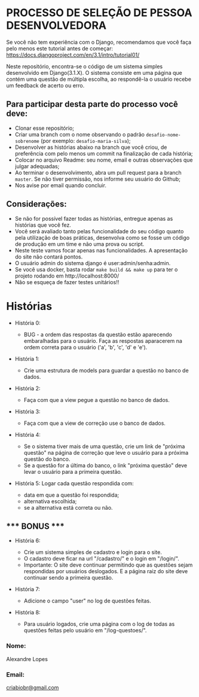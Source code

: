 # PROCESSO DE SELEÇÃO DE PESSOA DESENVOLVEDORA

Se você não tem experiência com o Django, recomendamos que você faça pelo menos
este tutorial antes de começar:
https://docs.djangoproject.com/en/3.1/intro/tutorial01/

Neste repositório, encontra-se o código de um sistema simples desenvolvido em
Django(3.1.X). O sistema consiste em uma página que contém uma questão de
múltipla escolha, ao respondê-la o usuário recebe um feedback de acerto ou erro.


## Para participar desta parte do processo você deve:
- Clonar esse repositório;
- Criar uma branch com o nome observando o padrão `desafio-nome-sobrenome` (por exemplo: `desafio-maria-silva`);
- Desenvolver as histórias abaixo na branch que você criou, de preferência com pelo menos um commit na finalização de cada história;
- Colocar no arquivo Readme: seu nome, email e outras observações que julgar adequadas;
- Ao terminar o desenvolvimento, abra um pull request para a branch `master`. Se não tiver permissão, nos informe seu usuário do Github;
- Nos avise por email quando concluir.

## Considerações:
- Se não for possível fazer todas as histórias, entregue apenas as histórias que você fez.
- Você será avaliado tanto pelas funcionalidade do seu código quanto pela utilização de boas práticas, desenvolva como se fosse um código de produção em um time e não uma prova ou script.
- Neste teste vamos focar apenas nas funcionalidades. A apresentação do site não contará pontos.
- O usuário admin do sistema django é user:admin/senha:admin.
- Se você usa docker, basta rodar `make build && make up` para ter o projeto rodando em http://localhost:8000/
- Não se esqueça de fazer testes unitários!!


# Histórias

- História 0:
  - BUG - a ordem das respostas da questão estão aparecendo embaralhadas para o usuário. Faça as respostas aparacerem na ordem correta para o usuário ('a', 'b', 'c', 'd' e 'e').

- História 1:
  - Crie uma estrutura de models para guardar a questão no banco de dados.

- História 2:
  - Faça com que a view pegue a questão no banco de dados.

- História 3:
  - Faça com que a view de correção use o banco de dados.

- História 4:
  - Se o sistema tiver mais de uma questão, crie um link de "próxima questão" na página de correção que leve o usuário para a próxima
questão do banco.
  - Se a questão for a última do banco, o link "próxima questão" deve levar o usuário para a primeira questão.

- História 5: Logar cada questão respondida com:
  - data em que a questão foi respondida;
  - alternativa escolhida;
  - se a alternativa está correta ou não.


## *** BONUS ***

- História 6:
  - Crie um sistema simples de cadastro e login para o site.
  - O cadastro deve ficar na url "/cadastro/" e o login em "/login/".
  - Importante: O site deve continuar permitindo que as questões sejam respondidas por usuários deslogados. E a página raiz do site deve continuar sendo a primeira questão.

- História 7:
  - Adicione o campo "user" no log de questões feitas.

- História 8:
  - Para usuário logados, crie uma página com o log de todas as questões feitas pelo usuário em "/log-questoes/".

### Nome:
Alexandre Lopes

### Email:
criabiobr@gmail.com

